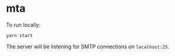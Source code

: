 # mta

To run locally:

```shell
yarn start
```

The server will be listening for SMTP connections on `localhost:25`.
